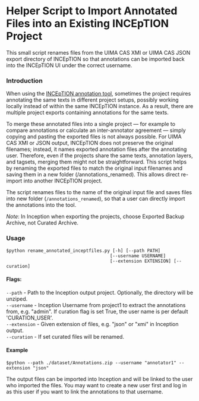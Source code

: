 # Helper Script to Import Annotated Files into an Existing INCEpTION Project 

This small script renames files from the UIMA CAS XMI or UIMA CAS JSON export directory of INCEpTION so that annotations can be imported back into the INCEpTION UI under the correct username.

### Introduction
When using the [INCEpTION annotation tool](https://inception-project.github.io/), sometimes the project requires annotating the same texts in different project setups, possibly working locally instead of within the same INCEpTION instance. As a result, there are multiple project exports containing annotations for the same texts.

To merge these annotated files into a single project — for example to compare annotations or calculate an inter-annotator agreement — simply copying and pasting the exported files is not always possible.
For UIMA CAS XMI or JSON output, INCEpTION does not preserve the original filenames; instead, it names exported annotation files after the annotating user.  Therefore, even if the projects share the same texts, annotation layers, and tagsets, merging them might not be straightforward. This script helps by renaming the exported files to match the original input filenames and saving them in a new folder (/annotations_renamed). This allows direct re-import into another INCEpTION project.

The script renames files to the name of the original input file and saves files into new folder (`/annotations_renamed`), so that a user can directly import the annotations into the tool.

*Note*: In Inception when exporting the projects, choose Exported Backup Archive, not Curated Archive. 


### Usage 


```
$python rename_annotated_inceptfiles.py [-h] [--path PATH]
                                       [--username USERNAME]
                                       [--extension EXTENSION] [--curation]
```

#### Flags: 
```--path``` - Path to the Inception output project. Optionally, the directory will be unziped.  
```--username``` - Inception Username from project1 to extract the annotations from, e.g. "admin".  If curation flag is set True, the user
                        name is per default 'CURATION_USER'.  
```--extension``` - Given extension of files, e.g. "json" or "xmi" in Inception output.    
`--curation` - If set curated files will be renamed. 

#### Example

```$python --path ./dataset/Annotations.zip --username "annotator1" --extension "json"```

The output files can be imported into Inception and will be linked to the user who imported the files. You may want to create a new user first and log in as this user if you want to link the annotations to that username. 

 
